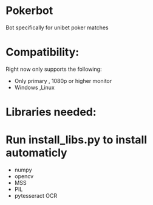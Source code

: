 <b><h1>Pokerbot</h1></b>
Bot specifically for unibet poker matches
<b><h1>Compatibility:</h1></b>

Right now only supports the following:
<ul>
<li>Only primary , 1080p or higher monitor</li>

<li>Windows ,Linux</li>
</ul>
<h1><b>Libraries needed: </b></h1>
<b><h1>Run install_libs.py to install automaticly </h1></b>
<ul>
  <li>numpy</li>

<li>opencv</li>

<li>MSS</li>

<li>PIL</li>

<li>pytesseract OCR</li>
</ul>
